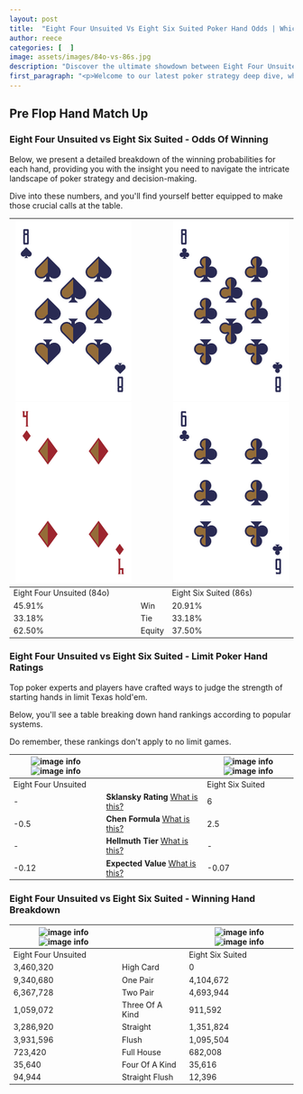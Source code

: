 ```yaml
---
layout: post
title:  "Eight Four Unsuited Vs Eight Six Suited Poker Hand Odds | Which Is The Better Hand In Poker? A Complete Guide"
author: reece
categories: [  ]
image: assets/images/84o-vs-86s.jpg
description: "Discover the ultimate showdown between Eight Four Unsuited and Eight Six Suited in poker! Uncover the odds, strategies, and scenarios where one hand triumphs over the other. Get ready to up your poker game with this thrilling analysis."
first_paragraph: "<p>Welcome to our latest poker strategy deep dive, where we're pitting two distinct hands against each other in a high-stakes showdown: Eight Four Unsuited vs Eight Six Suited.</p><p>In the dynamic world of poker, every decision counts, and knowing which hand holds the upper hand is key to your success at the table.</p><p>In this article, we'll dissect these two hands, explore the scenarios where one dominates the other, and equip you with the knowledge to make strategic choices that can tip the odds in your favor.</p><p>Get ready to unravel the intriguing dynamics of these poker hands and elevate your game to new heights.</p>"
---
```




[comment]: # (sp0)

## Pre Flop Hand Match Up

<div class="table hand-ratings" markdown="1"> 



### Eight Four Unsuited vs Eight Six Suited - Odds Of Winning

Below, we present a detailed breakdown of the winning probabilities for each hand, providing you with the insight you need to navigate the intricate landscape of poker strategy and decision-making. 

Dive into these numbers, and you'll find yourself better equipped to make those crucial calls at the table.


    
| ![image info](assets/images/hand1/8.png) ![image info](assets/images/hand1/4o.png) |  | ![image info](assets/images/hand2/8.png) ![image info](assets/images/hand2/6.png) |
| -------- | -------- | -------- |
| Eight Four Unsuited (84o) |  | Eight Six Suited (86s) |
| 45.91% | Win | 20.91% |
| 33.18% | Tie | 33.18% |
| 62.50% | Equity | 37.50% |




[comment]: # (sp1)



### Eight Four Unsuited vs Eight Six Suited - Limit Poker Hand Ratings

Top poker experts and players have crafted ways to judge the strength of starting hands in limit Texas hold'em. 

Below, you'll see a table breaking down hand rankings according to popular systems. 

Do remember, these rankings don't apply to no limit games.


    
| ![image info](https://www.riverpairs.com/assets/images/hand1/8.png) ![image info](https://www.riverpairs.com/assets/images/hand1/4o.png) |  | ![image info](https://www.riverpairs.com/assets/images/hand2/8.png) ![image info](https://www.riverpairs.com/assets/images/hand2/6.png) |
| -------- | -------- | -------- |
| Eight Four Unsuited |  | Eight Six Suited |
| - | **Sklansky Rating** [What is this?](/sklansky-rating-explained) | 6 |
| -0.5 | **Chen Formula** [What is this?](/chen-formula-explained) | 2.5 |
| - | **Hellmuth Tier** [What is this?](/Hellmuth-tier-explained) | - |
| -0.12 | **Expected Value** [What is this?](/expected-value-explained) | -0.07 |




[comment]: # (sp2)



### Eight Four Unsuited vs Eight Six Suited - Winning Hand Breakdown


    
| ![image info](https://www.riverpairs.com/assets/images/hand1/8.png) ![image info](https://www.riverpairs.com/assets/images/hand1/4o.png) |  | ![image info](https://www.riverpairs.com/assets/images/hand2/8.png) ![image info](https://www.riverpairs.com/assets/images/hand2/6.png) |
| -------- | -------- | -------- |
| Eight Four Unsuited |  | Eight Six Suited |
| 3,460,320 | High Card | 0 |
| 9,340,680 | One Pair | 4,104,672 |
| 6,367,728 | Two Pair | 4,693,944 |
| 1,059,072 | Three Of A Kind | 911,592 |
| 3,286,920 | Straight | 1,351,824 |
| 3,931,596 | Flush | 1,095,504 |
| 723,420 | Full House | 682,008 |
| 35,640 | Four Of A Kind | 35,616 |
| 94,944 | Straight Flush | 12,396 |




[comment]: # (sp3)



</div>

[comment]: # (sp4)



[comment]: # (sp5)


